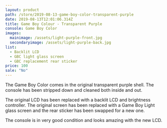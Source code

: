 ```yaml
---
layout: product
path: /store/2019-08-13-game-boy-color-transparent-purple
date: 2019-08-13T12:01:06.314Z
title: Game Boy Colour - Transparent Purple
console: Game Boy Color
images:
  mainimage: /assets/light-purple-front.jpg
  secondaryimage: /assets/light-purple-back.jpg
list:
  - Backlit LCD
  - GBC light glass screen
  - GBC replacement rear sticker
price: 100
sale: "No"
---
```


The Game Boy Color comes in the original transparent purple shell. The console has been stripped down and cleaned both inside and out.

The original LCD has been replaced with a backlit LCD and brightness controller. The original screen has been replaced with a Game Boy Light glass screen and the rear sticker has been swapped for a new one.

The console is in very good condition and looks amazing with the new LCD.
